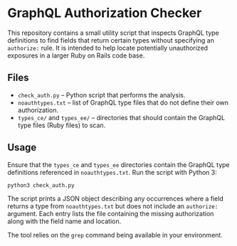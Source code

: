 # GraphQL Authorization Checker

This repository contains a small utility script that inspects GraphQL type
definitions to find fields that return certain types without specifying
an `authorize:` rule. It is intended to help locate potentially
unauthorized exposures in a larger Ruby on Rails code base.

## Files

- `check_auth.py` &ndash; Python script that performs the analysis.
- `noauthtypes.txt` &ndash; list of GraphQL type files that do not define
  their own authorization.
- `types_ce/` and `types_ee/` &ndash; directories that should contain the
  GraphQL type files (Ruby files) to scan.

## Usage

Ensure that the `types_ce` and `types_ee` directories contain the
GraphQL type definitions referenced in `noauthtypes.txt`. Run the script
with Python 3:

```bash
python3 check_auth.py
```

The script prints a JSON object describing any occurrences where a field
returns a type from `noauthtypes.txt` but does not include an
`authorize:` argument. Each entry lists the file containing the missing
authorization along with the field name and location.

The tool relies on the `grep` command being available in your
environment.
